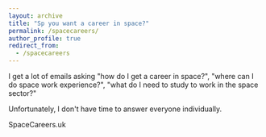 ```yaml
---
layout: archive
title: "Sp you want a career in space?"
permalink: /spacecareers/
author_profile: true
redirect_from:
  - /spacecareers
---
```


I get a lot of emails asking "how do I get a career in space?", "where can I do space work experience?", "what do I need to study to work in the space sector?"

Unfortunately, I don't have time to answer everyone individually. 


SpaceCareers.uk
